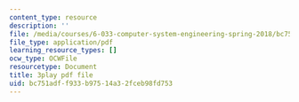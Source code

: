 ```yaml
---
content_type: resource
description: ''
file: /media/courses/6-033-computer-system-engineering-spring-2018/bc751adff933b97514a32fceb98fd753_r2_-2KW76ec.pdf
file_type: application/pdf
learning_resource_types: []
ocw_type: OCWFile
resourcetype: Document
title: 3play pdf file
uid: bc751adf-f933-b975-14a3-2fceb98fd753
---
```

